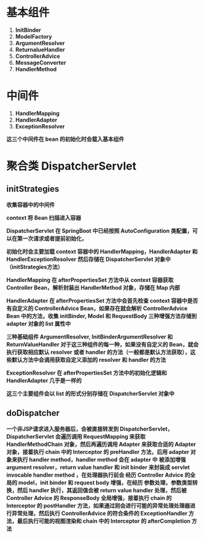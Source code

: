 # 基本组件

1. **InitBinder**
2. **ModelFactory**
3. **ArgumentResolver**
4. **ReturnalueHandler**
5. **ControllerAdvice**
6. **MessageConverter**
7. **HandlerMethod**



# 中间件

1. **HandlerMapping**
2. **HandlerAdapter**
3. **ExceptionResolver**



**这三个中间件在 bean 的初始化时会载入基本组件**



# 聚合类 DispatcherServlet



## initStrategies

**收集容器中的中间件**

 **context 将 Bean 扫描进入容器**

**DispatcherServlet 在 SpringBoot 中已经按照 AutoConfiguration 类配置，可以在第一次请求或者提前初始化，**

**初始化时会主要加载 context 容器中的 HandlerMapping，HandlerAdapter 和 HandlerExceptionResolver 然后存储在 DispatcherServlet 对象中  （initStrategies方法）**

**HandlerMapping 在 afterPropertiesSet 方法中从 context 容器获取 Controller Bean，解析封装出 HandlerMethod 对象，存储在 Map 内部**

**HandlerAdapter 在 afterPropertiesSet 方法中会首先检查 context 容器中是否有自定义的 ControllerAdvice Bean，如果存在就会解析 ControllerAdvice Bean 中的方法，收集 initBinder, Model 和 RequestBody 三种增强方法存储到 adapter 对象的 list 属性中**

 **三种基础组件 ArgumentResolver, InitBinderArgumentResolver 和 ReturnValueHandler 对于这三种组件的每一种，如果没有自定义的 Bean，就会执行获取相应默认 resolver 或者 handler 的方法（一般都是默认方法获取），这些默认方法中会调用获取自定义添加的 resolver 和 handler 的方法**

**ExceptionResolver 在 afterPropertiesSet 方法中的初始化逻辑和 HandlerAdapter 几乎是一样的**

**这三个主要组件会以 list 的形式分别存储在 DispatcherServlet 对象中**



## doDispatcher

**一个非JSP请求进入服务器后，会被直接转发到 DispatcherServlet，DispatcherServlet 会遍历调用 RequestMapping 来获取 HandlerMethodChain 对象，然后再遍历调用 Adapter 来获取合适的 Adapter 对象，接着执行 chain 中的 Interceptor 的 preHandler 方法，后用 adapter 对象来执行 handler method，handler method 会在 adapter 中 被添加增强 argument resolver，return value handler 和 init binder 来封装成 servlet invocable handler method ，在处理器执行前会 经历 Controller Advice 的全局的 model，init binder 和 request body 增强，在经历 参数处理，参数类型转换，然后 handler 执行，其返回值会被 return value handler 处理，然后被 Controller Advice 的 ResponseBody 全局增强，接着执行 chain 的 Interceptor 的 postHandler 方法，如果通过则会进行可能的异常处理处理器进行异常处理，然后执行 ControllerAdvice 的符合条件的 ExceptionHandler 方法，最后执行可能的视图渲染和 chain 中的 Interceptor 的 afterCompletion 方法**
